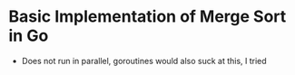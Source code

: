 Basic Implementation of Merge Sort in Go
======

* Does not run in parallel, goroutines would also suck at this, I tried